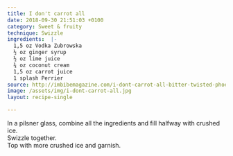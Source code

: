 ```yaml
---
title: I don't carrot all
date: 2018-09-30 21:51:03 +0100
category: Sweet & fruity
technique: Swizzle
ingredients:  |-
  1,5 oz Vodka Zubrowska
  ½ oz ginger syrup
  ½ oz lime juice
  ¾ oz coconut cream
  1,5 oz carrot juice
  1 splash Perrier
source: http://imbibemagazine.com/i-dont-carrot-all-bitter-twisted-phoenix/
image: /assets/img/i-dont-carrot-all.jpg
layout: recipe-single

---
```

In a pilsner glass, combine all the ingredients and fill halfway with crushed ice.  
Swizzle together.  
Top with more crushed ice and garnish.
